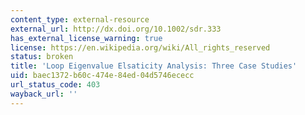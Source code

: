 ```yaml
---
content_type: external-resource
external_url: http://dx.doi.org/10.1002/sdr.333
has_external_license_warning: true
license: https://en.wikipedia.org/wiki/All_rights_reserved
status: broken
title: 'Loop Eigenvalue Elsaticity Analysis: Three Case Studies'
uid: baec1372-b60c-474e-84ed-04d5746ececc
url_status_code: 403
wayback_url: ''
---
```

